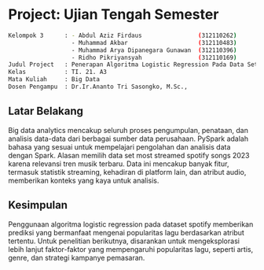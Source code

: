 <h1>Project: Ujian Tengah Semester</h1>

```bash
Kelompok 3      : - Abdul Aziz Firdaus                (312110262)
                  - Muhammad Akbar                    (312110483)
                  - Muhammad Arya Dipanegara Gunawan  (312110396)
                  - Ridho Pikriyansyah                (312110169)
Judul Project   : Penerapan Algoritma Logistic Regression Pada Data Set Most Streamed Spotify Songs 2023
Kelas           : TI. 21. A3
Mata Kuliah     : Big Data
Dosen Pengampu  : Dr.Ir.Ananto Tri Sasongko, M.Sc.,
```

## Latar Belakang

Big data analytics mencakup seluruh proses pengumpulan, penataan, dan analisis data-data dari berbagai sumber data perusahaan. PySpark adalah bahasa yang sesuai untuk mempelajari pengolahan dan analisis data dengan Spark. Alasan memilih data set most streamed spotify songs 2023 karena relevansi tren musik terbaru. Data ini mencakup banyak fitur, termasuk statistik streaming, kehadiran di platform lain, dan atribut audio, memberikan konteks yang kaya untuk analisis. 

## Kesimpulan

Penggunaan algoritma logistic regression pada dataset spotify memberikan prediksi yang bermanfaat mengenai popularitas lagu berdasarkan atribut tertentu. Untuk penelitian berikutnya, disarankan untuk mengeksplorasi lebih lanjut faktor-faktor yang mempengaruhi popularitas lagu, seperti artis, genre, dan strategi kampanye pemasaran.
